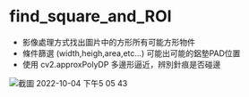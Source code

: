 # find_square_and_ROI
- 影像處理方式找出圖片中的方形所有可能方形物件
- 條件篩選 (width,heigh,area,etc...) 可能出可能的鋁墊PAD位置
- 使用 cv2.approxPolyDP 多邊形逼近，辨別針痕是否碰邊

![截圖 2022-10-04 下午5 05 43](https://user-images.githubusercontent.com/107407057/193780416-9e94c3c6-79d6-4128-a4e4-a072b1129781.png)

